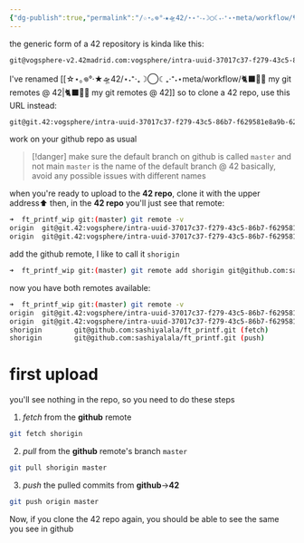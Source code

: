 ```yaml
---
{"dg-publish":true,"permalink":"/☆⋆｡𖦹°‧★🛸42/⋆˖⁺‧₊☽◯☾₊‧⁺˖⋆meta/workflow/🐈‍⬛🐙 multiple remotes @ 42/","tags":["42madrid","meta","git"]}
---
```




the generic form of a 42 repository is kinda like this:
```sh
git@vogsphere-v2.42madrid.com:vogsphere/intra-uuid-37017c37-f279-43c5-86b7-f629581e8a9b-6259240-facosta
```

I've renamed [[☆⋆｡𖦹°‧★🛸42/⋆˖⁺‧₊☽◯☾₊‧⁺˖⋆meta/workflow/🐈‍⬛🐙🚀 my git remotes @ 42\|🐈‍⬛🐙🚀 my git remotes @ 42]]
so to clone a 42 repo, use this URL instead:
```sh
git@git.42:vogsphere/intra-uuid-37017c37-f279-43c5-86b7-f629581e8a9b-6259240-facosta
```

work on your github repo as usual
>[!danger] make sure the default branch on github is called `master` and not main
> `master` is the name of the default branch @ 42
> basically, avoid any possible issues with different names

when you're ready to upload to the **42 repo**, clone it with the upper address⬆
then, in the **42 repo** you'll just see that remote:
```sh
➜  ft_printf_wip git:(master) git remote -v
origin  git@git.42:vogsphere/intra-uuid-37017c37-f279-43c5-86b7-f629581e8a9b-6259240-facosta (fetch)
origin  git@git.42:vogsphere/intra-uuid-37017c37-f279-43c5-86b7-f629581e8a9b-6259240-facosta (push)
```

add the github remote, I like to call it `shorigin`
```sh
➜  ft_printf_wip git:(master) git remote add shorigin git@github.com:sashiyalala/n-remotes-42.git
```

now you have both remotes available:
```sh
➜  ft_printf_wip git:(master) git remote -v
origin  git@git.42:vogsphere/intra-uuid-37017c37-f279-43c5-86b7-f629581e8a9b-6259240-facosta (fetch)
origin  git@git.42:vogsphere/intra-uuid-37017c37-f279-43c5-86b7-f629581e8a9b-6259240-facosta (push)
shorigin        git@github.com:sashiyalala/ft_printf.git (fetch)
shorigin        git@github.com:sashiyalala/ft_printf.git (push)
```

# first upload
you'll see nothing in the repo, so you need to do these steps
1. *fetch* from the **github** remote 
```sh
git fetch shorigin
```
2. *pull* from the **github** remote's branch `master`
```sh
git pull shorigin master
```
3. *push* the pulled commits from **github**->**42**
```sh
git push origin master
```

Now, if you clone the 42 repo again, you should be able to see the same you see in github
